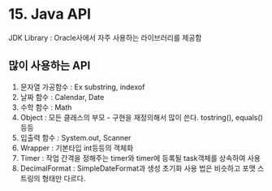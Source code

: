 # 15. Java API

JDK Library : Oracle사에서 자주 사용하는 라이브러리를 제공함

## 많이 사용하는 API

1. 문자열 가공함수 : Ex substring, indexof 
2. 날짜 함수  : Calendar, Date
3. 수학 함수 : Math
4. Object : 모든 클래스의 부모 - 구현을 재정의해서 많이 쓴다. tostring\(\), equals\(\) 등등
5. 입출력 함수 : System.out, Scanner
6. Wrapper  : 기본타입 int등등의 객체화
7. Timer : 작업 간격을 정해주는 timer와 timer에 등록될 task객체를 상속하여 사용
8. DecimalFormat : SimpleDateFormat과 생성 초기화 사용 법은 비슷하고 포맷 스트링의 형태만 다르다.





